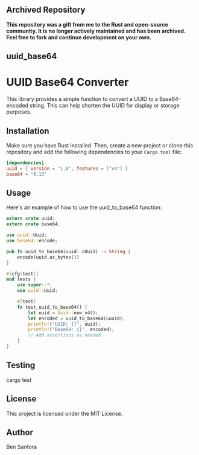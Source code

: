 ## Archived Repository

**This repository was a gift from me to the Rust and open-source community. It is no longer actively maintained and has been archived. Feel free to fork and continue development on your own.**

## uuid_base64

# UUID Base64 Converter

This library provides a simple function to convert a UUID to a Base64-encoded string. This can help shorten the UUID for display or storage purposes.

## Installation

Make sure you have Rust installed. Then, create a new project or clone this repository and add the following dependencies to your `Cargo.toml` file:

```toml
[dependencies]
uuid = { version = "1.0", features = ["v4"] }
base64 = "0.13"
```
## Usage
Here's an example of how to use the uuid_to_base64 function:

```rust
extern crate uuid;
extern crate base64;

use uuid::Uuid;
use base64::encode;

pub fn uuid_to_base64(uuid: &Uuid) -> String {
    encode(uuid.as_bytes())
}

#[cfg(test)]
mod tests {
    use super::*;
    use uuid::Uuid;

    #[test]
    fn test_uuid_to_base64() {
        let uuid = Uuid::new_v4();
        let encoded = uuid_to_base64(&uuid);
        println!("UUID: {}", uuid);
        println!("Base64: {}", encoded);
        // Add assertions as needed
    }
}
```

## Testing

cargo test

## License
This project is licensed under the MIT License.

## Author
Ben Santora 
